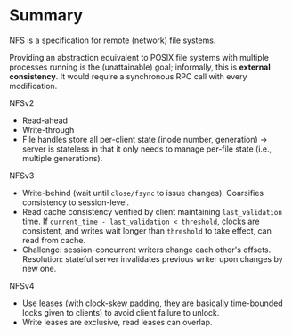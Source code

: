 # Summary

NFS is a specification for remote (network) file systems.

Providing an abstraction equivalent to POSIX file systems with multiple processes running is the (unattainable) goal; informally, this is **external consistency**. It would require a synchronous RPC call with every modification.

NFSv2

* Read-ahead
* Write-through
* File handles store all per-client state (inode number, generation) -> server is stateless in that it only needs to manage per-file state (i.e., multiple generations).

NFSv3

* Write-behind (wait until `close/fsync` to issue changes). Coarsifies consistency to session-level.
* Read cache consistency verified by client maintaining `last_validation` time. If `current_time - last_validation < threshold`, clocks are consistent, and writes wait longer than `threshold` to take effect, can read from cache.
* Challenge: session-concurrent writers change each other's offsets. Resolution: stateful server invalidates previous writer upon changes by new one.

NFSv4

* Use leases (with clock-skew padding, they are basically time-bounded locks given to clients) to avoid client failure to unlock.
* Write leases are exclusive, read leases can overlap.


